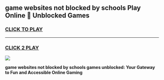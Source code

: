 
## game websites not blocked by schools Play Online 👋 Unblocked Games
<h3>
<a href="https://news.freeplayer.one?title=game_websites_not_blocked_by_schools&ref=17GH">CLICK TO PLAY</a></h3>
<hr>

<h3>
<a href="https://news.freeplayer.one?title=game_websites_not_blocked_by_schools&ref=17GH">CLICK 2 PLAY</a>
  
</h3>

<a href="https://news.freeplayer.one?title=game_websites_not_blocked_by_schools&ref=17GH/"><img src="https://clearcache.store/games.png"></a>


**game websites not blocked by schools games unblocked: Your Gateway to Fun and Accessible Online Gaming**
